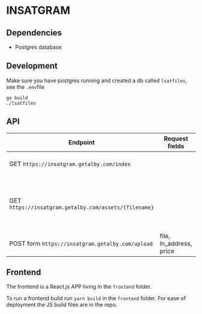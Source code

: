# INSATGRAM

## Dependencies
- Postgres database
## Development
Make sure you have postgres running and created a db called `lsatfiles`, see the `.env`file

```
go build
./lsatfiles
```


## API

| Endpoint | Request fields | JSON Response Fields | Description |
|----------|----------------|-------|-------------|
| GET `https://insatgram.getalby.com/index`  | |(array) "CreatedAt","Currency","LNAddress","Name","NrOfDownloads","Price","SatsEarned","TimeAgo","URL"| Get all uploaded files |
| GET `https://insatgram.getalby.com/assets/{filename}`|  | file content | Retrieve a file. Blurred without LSAT header, real file with LSAT |
| POST form `https://insatgram.getalby.com/upload` | file, ln_address, price | msg, url|Upload a file|


## Frontend

The frontend is a React.js APP living in the `frontend` folder.

To run a frontend build run `yarn build` in the `frontend` folder.
For ease of deployment the JS build files are in the repo.
